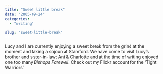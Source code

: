 ```yaml
---
title: "Sweet little break"
date: "2005-09-24"
categories:
  - "writing"

slug: "sweet-little-break"
---
```


<!-- ![Ant The Man](/images/46198430_6596d3b20f_m.jpg)   -->
Lucy and I are currently enjoying a sweet break from the grind at the moment and taking a sojoun at Stamford.
We have come to visit Lucy’s brother and sister-in-law; Ant & Charlotte and at the time of writing enjoyed one too many _Bishops Farewell_. Check out my Flickr account for the ‘Tight Warriors’
